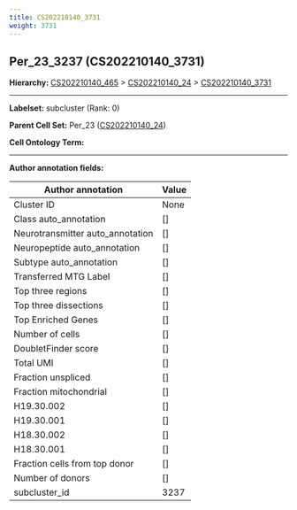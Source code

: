 ```yaml
---
title: CS202210140_3731
weight: 3731
---
```

## Per_23_3237 (CS202210140_3731)
<b>Hierarchy: </b>
[CS202210140_465](cell_sets/CS202210140_465.md) >
[CS202210140_24](cell_sets/CS202210140_24.md) >
[CS202210140_3731](cell_sets/CS202210140_3731.md)

---


**Labelset:** subcluster (Rank: 0)

**Parent Cell Set:** Per_23 ([CS202210140_24](cell_sets/CS202210140_24.md))



**Cell Ontology Term:** 

[MARKER GENES.]: #


---

[TRANSFERRED ANNOTATIONS.]: #


[AUTHOR ANNOTATION FIELDS.]: #


**Author annotation fields:**

| Author annotation | Value |
|-------------------|-------|
|Cluster ID|None|
|Class auto_annotation|[]|
|Neurotransmitter auto_annotation|[]|
|Neuropeptide auto_annotation|[]|
|Subtype auto_annotation|[]|
|Transferred MTG Label|[]|
|Top three regions|[]|
|Top three dissections|[]|
|Top Enriched Genes|[]|
|Number of cells|[]|
|DoubletFinder score|[]|
|Total UMI|[]|
|Fraction unspliced|[]|
|Fraction mitochondrial|[]|
|H19.30.002|[]|
|H19.30.001|[]|
|H18.30.002|[]|
|H18.30.001|[]|
|Fraction cells from top donor|[]|
|Number of donors|[]|
|subcluster_id|3237|
